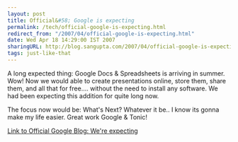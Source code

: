 ```yaml
---
layout: post
title: Official&#58; Google is expecting
permalink: /tech/official-google-is-expecting.html
redirect_from: "/2007/04/official-google-is-expecting.html"
date: Wed Apr 18 14:29:00 IST 2007
sharingURL: http://blog.sangupta.com/2007/04/official-google-is-expecting.html
tags: just-like-that
---
```


A long expected thing: Google Docs & Spreadsheets is arriving in summer. Wow! Now 
we would able to create presentations online, store them, share them, and all that 
for free.... without the need to install any software. We had been expecting this 
addition for quite long now.

<!-- break here -->

The focus now would be: What's Next? Whatever it be.. I know its gonna make my life 
easier. Great work Google & Tonic! 

<a href="http://googleblog.blogspot.com/2007/04/were-expecting.html">Link to Official Google Blog: We're expecting</a>
